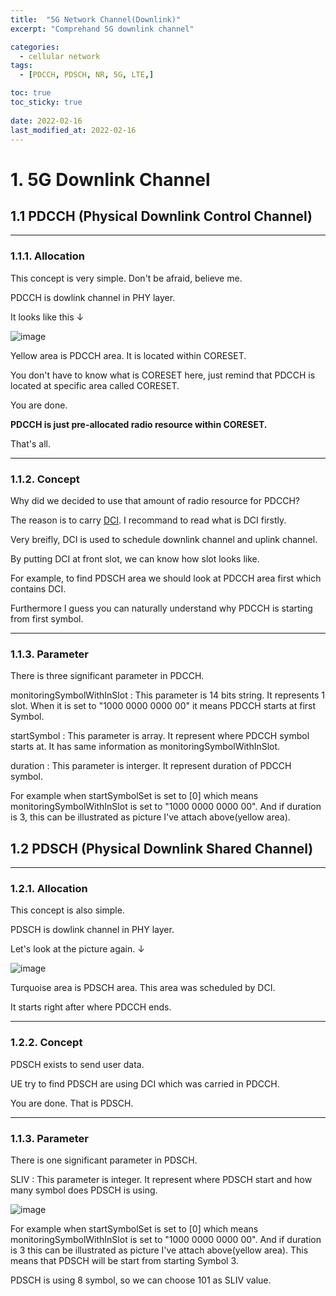 ```yaml
---
title:  "5G Network Channel(Downlink)"
excerpt: "Comprehand 5G downlink channel"

categories:
  - cellular network
tags:
  - [PDCCH, PDSCH, NR, 5G, LTE,]

toc: true
toc_sticky: true
 
date: 2022-02-16
last_modified_at: 2022-02-16
---
```



# 1. 5G Downlink Channel

## 1.1 PDCCH (Physical Downlink Control Channel)
---
### 1.1.1. Allocation
This concept is very simple. Don't be afraid, believe me.

PDCCH is dowlink channel in PHY layer.

It looks like this &darr;

![image](https://user-images.githubusercontent.com/18244590/219415270-c5e2cd73-b89e-4e43-a99e-de47e873c398.png)


Yellow area is PDCCH area. It is located within CORESET.

You don't have to know what is CORESET here, just remind that PDCCH is located at specific area called CORESET.

You are done.

**PDCCH is just pre-allocated radio resource within CORESET.**

That's all.

---
### 1.1.2. Concept
Why did we decided to use that amount of radio resource for PDCCH?

The reason is to carry [DCI](). I recommand to read what is DCI firstly.

Very breifly, DCI is used to schedule downlink channel and uplink channel.

By putting DCI at front slot, we can know how slot looks like.

For example, to find PDSCH area we should look at PDCCH area first which contains DCI.

Furthermore I guess you can naturally understand why PDCCH is starting from first symbol.

---
### 1.1.3. Parameter
There is three significant parameter in PDCCH.

monitoringSymbolWithInSlot : This parameter is 14 bits string. It represents 1 slot. When it is set to "1000 0000 0000 00" it means PDCCH starts at first Symbol.

startSymbol : This parameter is array. It represent where PDCCH symbol starts at. It has same information as monitoringSymbolWithInSlot.

duration : This parameter is interger. It represent duration of PDCCH symbol.


For example when startSymbolSet is set to [0] which means monitoringSymbolWithInSlot is set to "1000 0000 0000 00". And if duration is 3, this can be illustrated as picture I've attach above(yellow area). 



## 1.2 PDSCH (Physical Downlink Shared Channel)
---
### 1.2.1. Allocation
This concept is also simple.

PDSCH is dowlink channel in PHY layer.

Let's look at the picture again. &darr;

![image](https://user-images.githubusercontent.com/18244590/219415130-e943a51e-2279-4081-a1bf-4a3857f3f3bf.png)



Turquoise area is PDSCH area. This area was scheduled by DCI.

It starts right after where PDCCH ends.

---
### 1.2.2. Concept
PDSCH exists to send user data.

UE try to find PDSCH are using DCI which was carried in PDCCH.

You are done. That is PDSCH.

---
### 1.1.3. Parameter
There is one significant parameter in PDSCH.

SLIV : This parameter is integer. It represent where PDSCH start and how many symbol does PDSCH is using.

![image](https://user-images.githubusercontent.com/18244590/219415691-c8fda778-32c7-4271-aecf-e36d403aeb56.png)

For example when startSymbolSet is set to [0] which means monitoringSymbolWithInSlot is set to "1000 0000 0000 00". And if duration is 3 this can be illustrated as picture I've attach above(yellow area).
This means that PDSCH will be start from starting Symbol 3.

PDSCH is using 8 symbol, so we can choose 101 as SLIV value.